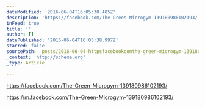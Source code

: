 ```yaml
---
dateModified: '2016-06-04T16:05:30.485Z'
description: 'https://facebook.com/The-Green-Microgym-139180986102193/'
inFeed: true
title: ''
author: []
datePublished: '2016-06-04T16:05:38.997Z'
starred: false
sourcePath: _posts/2016-06-04-httpsfacebookcomthe-green-microgym-139180986102193.md
_context: 'http://schema.org'
_type: Article

---
```

https://facebook.com/The-Green-Microgym-139180986102193/

https://m.facebook.com/The-Green-Microgym-139180986102193/